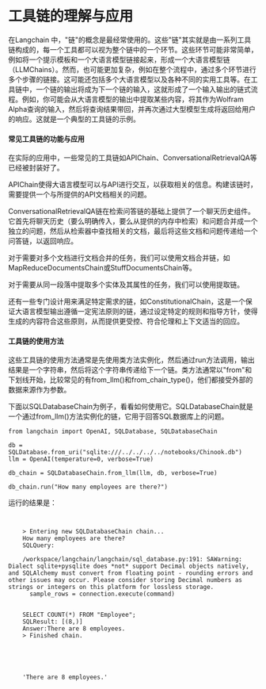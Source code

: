 # 工具链的理解与应用

在Langchain 中，"链"的概念是最经常使用的。这些"链"其实就是由一系列工具链构成的，每一个工具都可以视为整个链中的一个环节。这些环节可能非常简单，例如将一个提示模板和一个大语言模型链接起来，形成一个大语言模型链（LLMChains）。然而，也可能更加复杂，例如在整个流程中，通过多个环节进行多个步骤的链接。这可能还包括多个大语言模型以及各种不同的实用工具等。在工具链中，一个链的输出将成为下一个链的输入，这就形成了一个输入输出的链式流程。例如，你可能会从大语言模型的输出中提取某些内容，将其作为Wolfram Alpha查询的输入，然后将查询结果带回，并再次通过大型模型生成将返回给用户的响应。这就是一个典型的工具链的示例。

####   常见工具链的功能与应用

在实际的应用中，一些常见的工具链如APIChain、ConversationalRetrievalQA等已经被封装好了。

APIChain使得大语言模型可以与API进行交互，以获取相关的信息。构建该链时，需要提供一个与所提供的API文档相关的问题。

ConversationalRetrievalQA链在检索问答链的基础上提供了一个聊天历史组件。它首先将聊天历史（要么明确传入，要么从提供的内存中检索）和问题合并成一个独立的问题，然后从检索器中查找相关的文档，最后将这些文档和问题传递给一个问答链，以返回响应。

对于需要对多个文档进行文档合并的任务，我们可以使用文档合并链，如MapReduceDocumentsChain或StuffDocumentsChain等。

对于需要从同一段落中提取多个实体及其属性的任务，我们可以使用提取链。

还有一些专门设计用来满足特定需求的链，如ConstitutionalChain，这是一个保证大语言模型输出遵循一定宪法原则的链，通过设定特定的规则和指导方针，使得生成的内容符合这些原则，从而提供更受控、符合伦理和上下文适当的回应。

####   工具链的使用方法

这些工具链的使用方法通常是先使用类方法实例化，然后通过run方法调用，输出结果是一个字符串，然后将这个字符串传递给下一个链。类方法通常以"from"和下划线开始，比较常见的有from_llm()和from_chain_type()，他们都接受外部的数据来源作为参数。

下面以SQLDatabaseChain为例子，看看如何使用它。SQLDatabaseChain就是一个通过from_llm()方法实例化的链，它用于回答SQL数据库上的问题。

```
from langchain import OpenAI, SQLDatabase, SQLDatabaseChain

db = SQLDatabase.from_uri("sqlite:///../../../../notebooks/Chinook.db")
llm = OpenAI(temperature=0, verbose=True)

db_chain = SQLDatabaseChain.from_llm(llm, db, verbose=True)

db_chain.run("How many employees are there?")
```
运行的结果是：

```
    
    
    > Entering new SQLDatabaseChain chain...
    How many employees are there?
    SQLQuery:

    /workspace/langchain/langchain/sql_database.py:191: SAWarning: Dialect sqlite+pysqlite does *not* support Decimal objects natively, and SQLAlchemy must convert from floating point - rounding errors and other issues may occur. Please consider storing Decimal numbers as strings or integers on this platform for lossless storage.
      sample_rows = connection.execute(command)


    SELECT COUNT(*) FROM "Employee";
    SQLResult: [(8,)]
    Answer:There are 8 employees.
    > Finished chain.





    'There are 8 employees.'

```